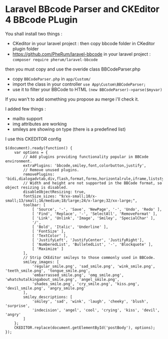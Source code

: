 Laravel BBcode Parser and CKEditor 4 BBcode PLugin
=================================================

You shall install two things :

- CKeditor in your laravel project : then copy bbcode folder in CKeditor plugin folder
- https://github.com/PheRum/laravel-bbcode in your laravel project : ```composer require pherum/laravel-bbcode```

then you must copy and use the overide class BBCodeParser.php
- copy ```BBCodeParser.php``` in ```app/Custom/```
- import the class in your controller ```use App\Custom\BBCodeParser;```
- use it to filter your BBCode to HTML ```(new BBCodeParser)->parse($myvar)```

If you wan't to add something you propose au merge i'll check it.

I added few things :
- mailto support
- img attributes are working
- smileys are showing on type (there is a predefined list)

I use this CKEDITOR config

    $(document).ready(function() {
        var options = {
            // Add plugins providing functionality popular in BBCode environment.
            extraPlugins: 'bbcode,smiley,font,colorbutton,justify',
            // Remove unused plugins.
            removePlugins: 'bidi,dialogadvtab,div,flash,format,forms,horizontalrule,iframe,liststyle,pagebreak,showborders,stylescombo,table,tableselection,tabletools,templates',
            // Width and height are not supported in the BBCode format, so object resizing is disabled.
            disableObjectResizing: true,
            fontSize_sizes: "9/xx-small;10/x-small;13/small;16/medium;18/large;24/x-large;32/xx-large;",
            toolbar: [
                [ 'Source', '-', 'Save', 'NewPage', '-', 'Undo', 'Redo' ],
                [ 'Find', 'Replace', '-', 'SelectAll', 'RemoveFormat' ],
                [ 'Link', 'Unlink', 'Image', 'Smiley', 'SpecialChar' ],
                '/',
                [ 'Bold', 'Italic', 'Underline' ],
                [ 'FontSize' ],
                [ 'TextColor' ],
                [ 'JustifyLeft', 'JustifyCenter', 'JustifyRight'],
                [ 'NumberedList', 'BulletedList', '-', 'Blockquote' ],
                [ 'Maximize' ]
            ],
            // Strip CKEditor smileys to those commonly used in BBCode.
            smiley_images: [
                'regular_smile.png', 'sad_smile.png', 'wink_smile.png', 'teeth_smile.png', 'tongue_smile.png',
                'embarrassed_smile.png', 'omg_smile.png', 'whatchutalkingabout_smile.png', 'angel_smile.png',
                'shades_smile.png', 'cry_smile.png', 'kiss.png', 'devil_smile.png', 'angry_smile.png'
            ],
            smiley_descriptions: [
                'smiley', 'sad', 'wink', 'laugh', 'cheeky', 'blush', 'surprise',
                'indecision', 'angel', 'cool', 'crying', 'kiss', 'devil', 'angry'
            ]
        };
        CKEDITOR.replace(document.getElementById('postBody'), options);
    });
